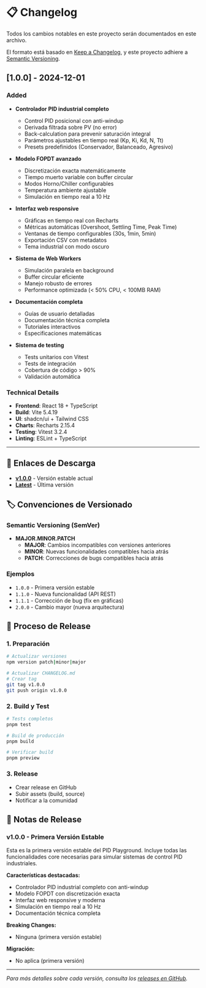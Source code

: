 # 📋 Changelog

Todos los cambios notables en este proyecto serán documentados en este archivo.

El formato está basado en [Keep a Changelog](https://keepachangelog.com/en/1.0.0/),
y este proyecto adhiere a [Semantic Versioning](https://semver.org/spec/v2.0.0.html).

## [1.0.0] - 2024-12-01

### Added
- **Controlador PID industrial completo**
  - Control PID posicional con anti-windup
  - Derivada filtrada sobre PV (no error)
  - Back-calculation para prevenir saturación integral
  - Parámetros ajustables en tiempo real (Kp, Ki, Kd, N, Tt)
  - Presets predefinidos (Conservador, Balanceado, Agresivo)

- **Modelo FOPDT avanzado**
  - Discretización exacta matemáticamente
  - Tiempo muerto variable con buffer circular
  - Modos Horno/Chiller configurables
  - Temperatura ambiente ajustable
  - Simulación en tiempo real a 10 Hz

- **Interfaz web responsive**
  - Gráficas en tiempo real con Recharts
  - Métricas automáticas (Overshoot, Settling Time, Peak Time)
  - Ventanas de tiempo configurables (30s, 1min, 5min)
  - Exportación CSV con metadatos
  - Tema industrial con modo oscuro

- **Sistema de Web Workers**
  - Simulación paralela en background
  - Buffer circular eficiente
  - Manejo robusto de errores
  - Performance optimizada (< 50% CPU, < 100MB RAM)

- **Documentación completa**
  - Guías de usuario detalladas
  - Documentación técnica completa
  - Tutoriales interactivos
  - Especificaciones matemáticas

- **Sistema de testing**
  - Tests unitarios con Vitest
  - Tests de integración
  - Cobertura de código > 90%
  - Validación automática

### Technical Details
- **Frontend**: React 18 + TypeScript
- **Build**: Vite 5.4.19
- **UI**: shadcn/ui + Tailwind CSS
- **Charts**: Recharts 2.15.4
- **Testing**: Vitest 3.2.4
- **Linting**: ESLint + TypeScript



---

## 🔗 Enlaces de Descarga

- **[v1.0.0](https://github.com/triptalabs/pid-playground/releases/tag/v1.0.0)** - Versión estable actual
- **[Latest](https://github.com/triptalabs/pid-playground/releases/latest)** - Última versión


## 🏷️ Convenciones de Versionado

### Semantic Versioning (SemVer)

- **MAJOR.MINOR.PATCH**
  - **MAJOR**: Cambios incompatibles con versiones anteriores
  - **MINOR**: Nuevas funcionalidades compatibles hacia atrás
  - **PATCH**: Correcciones de bugs compatibles hacia atrás

### Ejemplos

- `1.0.0` - Primera versión estable
- `1.1.0` - Nueva funcionalidad (API REST)
- `1.1.1` - Corrección de bug (fix en gráficas)
- `2.0.0` - Cambio mayor (nueva arquitectura)

## 🔄 Proceso de Release

### 1. Preparación
```bash
# Actualizar versiones
npm version patch|minor|major

# Actualizar CHANGELOG.md
# Crear tag
git tag v1.0.0
git push origin v1.0.0
```

### 2. Build y Test
```bash
# Tests completos
pnpm test

# Build de producción
pnpm build

# Verificar build
pnpm preview
```

### 3. Release
- Crear release en GitHub
- Subir assets (build, source)
- Notificar a la comunidad

## 📝 Notas de Release

### v1.0.0 - Primera Versión Estable

Esta es la primera versión estable del PID Playground. Incluye todas las funcionalidades core necesarias para simular sistemas de control PID industriales.

**Características destacadas:**
- Controlador PID industrial completo con anti-windup
- Modelo FOPDT con discretización exacta
- Interfaz web responsive y moderna
- Simulación en tiempo real a 10 Hz
- Documentación técnica completa

**Breaking Changes:**
- Ninguna (primera versión estable)

**Migración:**
- No aplica (primera versión)

---

*Para más detalles sobre cada versión, consulta los [releases en GitHub](https://github.com/triptalabs/pid-playground/releases).*
